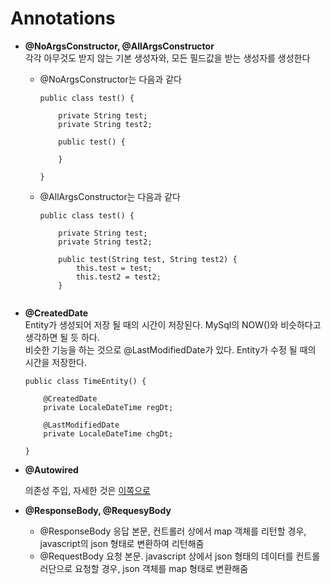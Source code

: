 # Annotations

- **@NoArgsConstructor, @AllArgsConstructor**  
	각각 아무것도 받지 않는 기본 생성자와, 모든 필드값을 받는 생성자를 생성한다
	

	* @NoArgsConstructor는 다음과 같다  
		```{java}
		public class test() {
		
			private String test;
			private String test2;
	    
			public test() {
			
			}
		    
		}
		```
		
	* @AllArgsConstructor는 다음과 같다
		```{java}
		public class test() {
		
			private String test;
			private String test2;
	    
			public test(String test, String test2) {
				this.test = test;
				this.test2 = test2;
			}
		    
		```
	
- **@CreatedDate**  
	Entity가 생성되어 저장 될 때의 시간이 저장된다. MySql의 NOW()와 비슷하다고 생각하면 될 듯 하다.  
	비슷한 기능을 하는 것으로 @LastModifiedDate가 있다. Entity가 수정 될 때의 시간을 저장한다.
	
	```{java}
	public class TimeEntity() {
		
		@CreatedDate
		private LocaleDateTime regDt;
		
		@LastModifiedDate
		private LocaleDateTime chgDt;
	    
	}
	```
	
- **@Autowired**  

	의존성 주입, 자세한 것은 [이쪽으로](https://github.com/ryums12/TIL/blob/master/%EC%9D%98%EC%A1%B4%EC%84%B1%20%EC%A3%BC%EC%9E%85(DI).md)
	
- **@ResponseBody, @RequesyBody**
	
	- @ResponseBody
		응답 본문,
		컨트롤러 상에서 map 객체를 리턴할 경우, javascript의 json 형태로 변환하여 리턴해줌
	- @RequestBody
		요청 본문.
		javascript 상에서 json 형태의 데이터를 컨트롤러단으로 요청할 경우, json 객체를 map 형태로 변환해줌